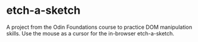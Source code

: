 # etch-a-sketch
A project from the Odin Foundations course to practice DOM manipulation skills.  Use the mouse as a cursor for the in-browser etch-a-sketch.

